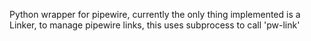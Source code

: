 Python wrapper for pipewire, currently the only thing implemented is a Linker, to manage pipewire links, this uses subprocess to call 'pw-link'

